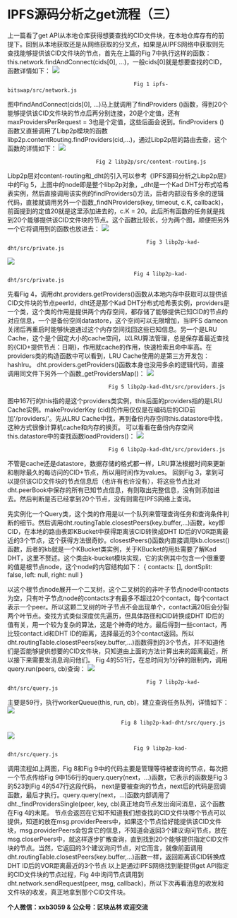 # IPFS源码分析之get流程（三） #
上一篇看了get API从本地仓库获得想要查找的CID文件块，在本地仓库存有的前提下。回到从本地获取还是从网络获取的分叉点，如果是从IPFS网络中获取则先查找能够提供该CID文件块的节点，首先在上篇的Fig 7中执行这样的函数：this.network.findAndConnect(cids[0], …)，一般cids[0]就是想要查找的CID，函数详情如下：
 ![](https://i.imgur.com/mjnnBlQ.png)

											Fig 1 ipfs-bitswap/src/network.js
图中findAndConnect(cids[0], …)马上就调用了findProviders ()函数，得到20个能够提供该CID文件块的节点后再分别连接，20是个定值，还有maxProvidersPerRequest = 3也是个定值，这些后面会说到。findProviders ()函数又直接调用了Libp2p模块的函数libp2p.contentRouting.findProviders(cid,…)，通过Libp2p层的路由去查，这个函数的详情如下：
 ![](https://i.imgur.com/X8RyELY.png)

								Fig 2 libp2p/src/content-routing.js
Libp2p层对content-routing和_dht的引入可以参考《IPFS源码分析之Libp2p层》中的Fig 5，上图中的node即是整个libp2p对象，_dht是一个Kad DHT分布式哈希表实例，然后直接调用该实例的findProviders()方法，后者内部没有多余的逻辑代码，直接就调用另外一个函数_findNProviders(key, timeout, c.K, callback)，前面提到的定值20就是这里添加进去的，c.K = 20。此后所有函数的任务就是找到20个能够提供该CID文件块的节点。这个函数比较长，分为两个图，顺便把另外一个它将调用到的函数也放进去：
 ![](https://i.imgur.com/wFKtcZL.png)

												Fig 3 libp2p-kad-dht/src/private.js 
 ![](https://i.imgur.com/vVS13R7.png)

											Fig 4 libp2p-kad-dht/src/private.js
先看Fig 4，调用dht.providers.getProviders()函数从本地内存中获取可以提供该CID文件块的节点peerId，dht还是那个Kad DHT分布式哈希表实例，providers是一个类，这个类的作用是提供两个内存空间，都存储了能够提供已知CID的节点的对应信息，一个是备份空间datastore，这个空间可以无限增加，当IPFS dameon关闭后再重启时能够快速通过这个内存空间找回这些已知信息。另一个是LRU Cache，这个是个固定大小的cache空间，以LRU算法管理，总是保存着最近查找的{CID+提供节点：日期}，作用就cache的作用，快速检索且命中率高。在providers类的构造函数中可以看到，LRU Cache使用的是第三方开发包：hashlru。
dht.providers.getProviders()函数本身也没用多余的逻辑代码，直接调用同文件下另外一个函数_getProvidersMap()：
 ![](https://i.imgur.com/CmuvBX4.png)

									Fig 5 libp2p-kad-dht/src/providers.js
图中167行的this指的是这个providers类实例，this后面的providers指的是LRU Cache实例。makeProviderKey (cid)的作用仅仅是在编码后的CID前加'/providers/'。先从LRU Cache中找，再到备份内存空间this.datastore中找，这种方式很像计算机cache和内存的换页。
可以看看在备份内存空间this.datastore中的查找函数loadProviders()：
 ![](https://i.imgur.com/ll7GHxj.png)

									Fig 6 libp2p-kad-dht/src/providers.js
不管是cache还是datastore，数据存储的格式都一样，LRU算法根据时间来更新和剔除最久的每访问的CID+节点，所以用时间作为values。
回到Fig 3，拿到可以提供该CID文件块的节点信息后（也许有也许没有），将这些节点比对dht.peerBook中保存的所有已知节点信息，有则取出完整信息，没有则添加进去。然后判断是否已经拿到20个节点，没有则需在IPFS网络上查询。

先实例化一个Query类，这个类的作用是以一个队列来管理查询任务和查询条件判断的细节。然后调用dht.routingTable.closestPeers(key.buffer,…)函数，key即CID，在本地的路由表即KBucket中获得距离该CID转换成DHT ID后的VOR距离最近的3个节点，这个获得方法很奇妙。closestPeers()函数内直接调用kb.closest()函数，后者的kb就是一个KBucket类实例，关于KBucket的用处需要了解Kad DHT，这里不赘述。这个类由k-bucket模块实现，它的实例其中包含一个很重要的值是根节点node，这个node的内容结构如下：
{ contacts: [], dontSplit: false, left: null, right: null }

以这个根节点node展开一个二叉树，这个二叉树的的非叶子节点node中contacts为空，只有叶子节点node的contacts才有最多不超过20个contact，每个contact表示一个peer。所以这颗二叉树的叶子节点不会出现单个，contact满20后会分裂两个叶节点。查找方式类似深度优先遍历，但具体路径和CID转换成DHT ID后的值有关，用一个较为复杂的算法，这是个神奇的地方。最后得到一些contact，再比较contact.id和DHT ID的距离，选择最近的3个contact返回。所以dht.routingTable.closestPeers(key.buffer,…)函数得到的3个节点，并不知道他们是否能够提供想要的CID文件块，只知道由上面的方法计算出来的距离最近，所以接下来需要发消息询问他们。
Fig 4的551行，在总时间为1分钟的限制内，调用query.run(peers, cb)查询：
 ![](https://i.imgur.com/aypxpsy.png)

												Fig 7 libp2p-kad-dht/src/query.js

主要是59行，执行workerQueue(this, run, cb)，建立查询任务队列，详情如下：
 ![](https://i.imgur.com/LhQo8fr.png)

										Fig 8 libp2p-kad-dht/src/query.js
 ![](https://i.imgur.com/ir3L6O0.png)
							
											Fig 9 libp2p-kad-dht/src/query.js
调用流程如上两图，Fig 8和Fig 9中的代码主要是管理等待被查询的节点，每次把一个节点传给Fig 9中156行的query.query(next，…)函数，它表示的函数是Fig 3的523到Fig 4的547行这段代码， next是要被查询的节点，next后的代码是回调函数，最后才执行。query.query(next，…)函数内部调用了dht._findProvidersSingle(peer, key, cb)真正地向节点发出询问消息，这个函数在Fig 4的末尾。
节点会返回在它知不知道我们想查找的CID文件块哪个节点可以提供，知道的放在msg.providerPeers中，如果这个节点恰好能提供该CID文件块，msg.providerPeers会包含它的信息，不知道会返回3个建议询问节点，放在msg.closerPeers中，就这样逐步扩散查询，直到找到20个能够提供指定CID文件块的节点。当然，它返回的3个建议询问节点，对它而言，就像前面调用dht.routingTable.closestPeers(key.buffer,…)函数一样，返回距离该CID转换成DHT ID后的VOR距离最近的3个节点
以上是通过IPFS网络找到能提供get API指定的CID文件块的节点过程，Fig 4中询问节点调用到dht.network.sendRequest(peer, msg, callback)，所以下次再看消息的收发和文件块的收发，真正地拿到那个CID文件块。

**个人微信：xxb3059 & 公众号：区块丛林 欢迎交流**

